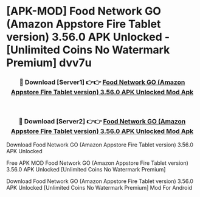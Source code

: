 # [APK-MOD] Food Network GO (Amazon Appstore Fire Tablet version) 3.56.0 APK Unlocked - [Unlimited Coins No Watermark Premium] dvv7u



<div align="center">
<h3>🔴 Download [Server1] 👉👉 <a href="https://momento.my/?title=Food_Network_GO_(Amazon_Appstore_Fire_Tablet_version)_3.56.0_APK_Unlocked">Food Network GO (Amazon Appstore Fire Tablet version) 3.56.0 APK Unlocked Mod Apk</a></h3><br>

<h3>🔴 Download [Server2] 👉👉 <a href="https://momento.my/?title=Food_Network_GO_(Amazon_Appstore_Fire_Tablet_version)_3.56.0_APK_Unlocked">Food Network GO (Amazon Appstore Fire Tablet version) 3.56.0 APK Unlocked Mod Apk</a></h3>
</div>



Download Food Network GO (Amazon Appstore Fire Tablet version) 3.56.0 APK Unlocked 

Free APK MOD Food Network GO (Amazon Appstore Fire Tablet version) 3.56.0 APK Unlocked [Unlimited Coins No Watermark Premium]

Download Food Network GO (Amazon Appstore Fire Tablet version) 3.56.0 APK Unlocked [Unlimited Coins No Watermark Premium] Mod For Android
